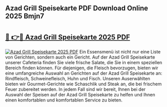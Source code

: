 ## Azad Grill Speisekarte PDF Download Online 2025 Bmjn7

# <h2><a href="http://gcat9j.nevu.top/?p=Azad+Grill+Speisekarte">🔗 👉🔴 Azad Grill Speisekarte 2025 PDF</a></h2>

[![Azad Grill Speisekarte 2025 PDF](https://i.imgur.com/dBaPXMq.png)](http://gcat9j.nevu.top/?p=Azad+Grill+Speisekarte)
Ein Essensmenü ist nicht nur eine Liste von Gerichten, sondern auch ein Gericht. Auf der Azad Grill Speisekarte unserer Cafeteria finden Sie viele frische Salate, die Sie in einem speziellen Bereich finden können. Für diejenigen, die Fleisch bevorzugen, bieten wir eine umfangreiche Auswahl an Gerichten auf der Azad Grill Speisekarte an: Rindfleisch, Schweinefleisch, Huhn und Fisch. Unseren Auserwählten bieten wir Gourmet-Gerichte wie Schaschlik und Steak an, die bei frischem Feuer zubereitet werden. In jedem Fall sind wir bereit, Ihnen bei der Auswahl der Speisen auf der Azad Grill Speisekarte zu helfen und Ihnen einen komfortablen und komfortablen Service zu bieten.
